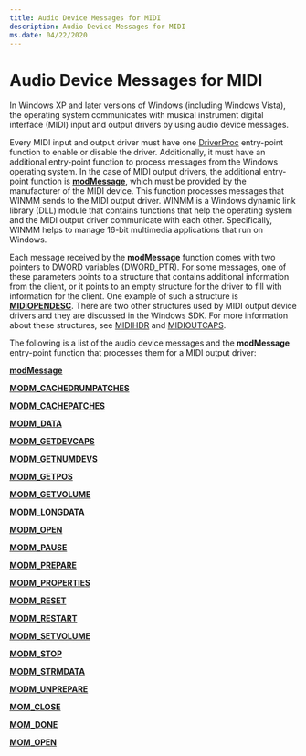 ```yaml
---
title: Audio Device Messages for MIDI
description: Audio Device Messages for MIDI
ms.date: 04/22/2020
---
```


# Audio Device Messages for MIDI


In Windows XP and later versions of Windows (including Windows Vista), the operating system communicates with musical instrument digital interface (MIDI) input and output drivers by using audio device messages.

Every MIDI input and output driver must have one [DriverProc](/windows/win32/api/mmiscapi/nc-mmiscapi-driverproc) entry-point function to enable or disable the driver. Additionally, it must have an additional entry-point function to process messages from the Windows operating system. In the case of MIDI output drivers, the additional entry-point function is [**modMessage**](mod-message.md), which must be provided by the manufacturer of the MIDI device. This function processes messages that WINMM sends to the MIDI output driver. WINMM is a Windows dynamic link library (DLL) module that contains functions that help the operating system and the MIDI output driver communicate with each other. Specifically, WINMM helps to manage 16-bit multimedia applications that run on Windows.

Each message received by the **modMessage** function comes with two pointers to DWORD variables (DWORD\_PTR). For some messages, one of these parameters points to a structure that contains additional information from the client, or it points to an empty structure for the driver to fill with information for the client. One example of such a structure is [**MIDIOPENDESC**](/windows/win32/api/mmddk/ns-mmddk-midiopendesc). There are two other structures used by MIDI output device drivers and they are discussed in the Windows SDK. For more information about these structures, see [MIDIHDR](/windows/win32/api/mmeapi/ns-mmeapi-midihdr) and [MIDIOUTCAPS](/windows/win32/api/mmeapi/ns-mmeapi-midioutcaps).

The following is a list of the audio device messages and the **modMessage** entry-point function that processes them for a MIDI output driver:

[**modMessage**](mod-message.md)

[**MODM\_CACHEDRUMPATCHES**](modm-cachedrumpatches.md)

[**MODM\_CACHEPATCHES**](modm-cachepatches.md)

[**MODM\_DATA**](modm-data.md)

[**MODM\_GETDEVCAPS**](modm-getdevcaps.md)

[**MODM\_GETNUMDEVS**](modm-getnumdevs.md)

[**MODM\_GETPOS**](modm-getpos.md)

[**MODM\_GETVOLUME**](modm-getvolume.md)

[**MODM\_LONGDATA**](modm-longdata.md)

[**MODM\_OPEN**](modm-open.md)

[**MODM\_PAUSE**](modm-pause.md)

[**MODM\_PREPARE**](modm-prepare.md)

[**MODM\_PROPERTIES**](modm-properties.md)

[**MODM\_RESET**](modm-reset.md)

[**MODM\_RESTART**](modm-restart.md)

[**MODM\_SETVOLUME**](modm-setvolume.md)

[**MODM\_STOP**](modm-stop.md)

[**MODM\_STRMDATA**](modm-strmdata.md)

[**MODM\_UNPREPARE**](modm-unprepare.md)

[**MOM\_CLOSE**](mom-close.md)

[**MOM\_DONE**](mom-done.md)

[**MOM\_OPEN**](mom-open.md)
